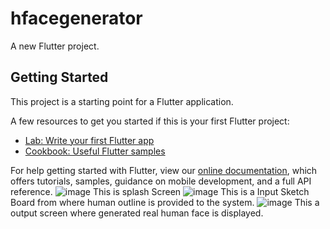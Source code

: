 # hfacegenerator

A new Flutter project.

## Getting Started

This project is a starting point for a Flutter application.

A few resources to get you started if this is your first Flutter project:

- [Lab: Write your first Flutter app](https://flutter.dev/docs/get-started/codelab)
- [Cookbook: Useful Flutter samples](https://flutter.dev/docs/cookbook)

For help getting started with Flutter, view our
[online documentation](https://flutter.dev/docs), which offers tutorials,
samples, guidance on mobile development, and a full API reference.
![image](https://user-images.githubusercontent.com/86229050/160311493-04421e2b-7cf3-46fc-adb7-49832c996e73.png)
This is splash Screen
![image](https://user-images.githubusercontent.com/86229050/160311521-d62ef4e1-8677-4fbb-8c5b-536b0c1d67af.png)
This is a Input Sketch Board from where human outline is provided to the system.
![image](https://user-images.githubusercontent.com/86229050/160311561-34d7078d-3e18-41f1-b8da-4da315e62ea6.png)
This a output screen where generated real human face is displayed.
